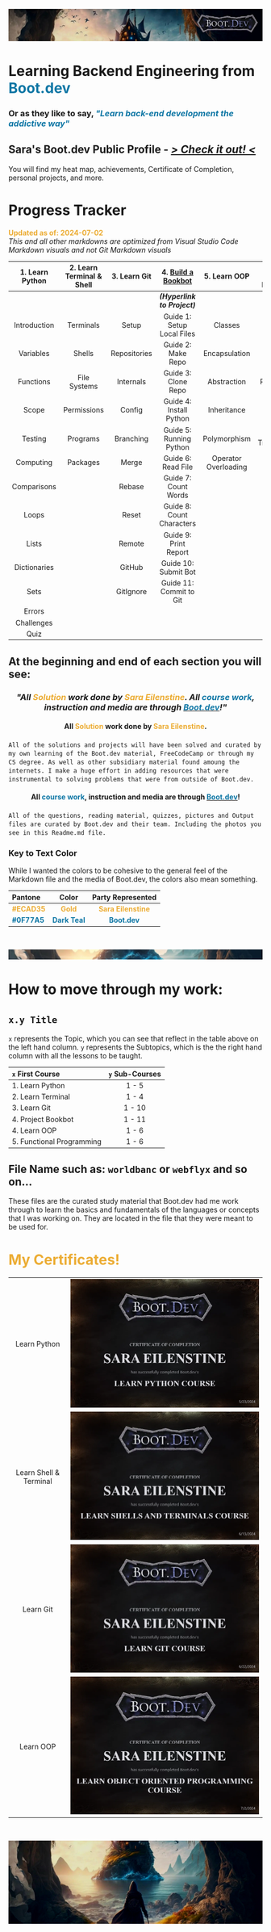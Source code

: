 ![alt text](img/image-3.png)

# Learning Backend Engineering from <span style="color:#0F77A5">**Boot.dev**</span>

### Or as they like to say,<span style="color:#0F77A5"> _**"Learn back-end development the addictive way"**_</span>

## Sara's Boot.dev Public Profile - _<a href="https://www.boot.dev/u/cattelia"> > Check it out! < </a>_

You will find my heat map, achievements, Certificate of Completion, personal projects, and more.

# Progress Tracker

<span style="color:#ECAD35">**Updated as of: 2024-07-02**</span><br>
_This and all other markdowns are optimized from Visual Studio Code Markdown visuals and not Git Markdown visuals_

| 1. Learn Python | 2. Learn Terminal & Shell | 3. Learn Git | 4. <a href="https://github.com/cattelia/bookbot">Build a Bookbot</a> |     5. Learn OOP     | 6. Learn Functional Programming |
| :-------------: | :-----------------------: | :----------: | :------------------------------------------------------------------: | :------------------: | :-----------------------------: |
|                 |                           |              |                     _**(Hyperlink to Project)**_                     |                      |                                 |
|  Introduction   |         Terminals         |    Setup     |                      Guide 1: Setup Local Files                      |       Classes        |     Functional Programming      |
|    Variables    |          Shells           | Repositories |                          Guide 2: Make Repo                          |    Encapsulation     |      First Class Functions      |
|    Functions    |       File Systems        |  Internals   |                         Guide 3: Clone Repo                          |     Abstraction      |         Pure Functions          |
|      Scope      |        Permissions        |    Config    |                       Guide 4: Install Python                        |     Inheritance      |           Recursions            |
|     Testing     |         Programs          |  Branching   |                       Guide 5: Running Python                        |     Polymorphism     |    Function Transformations     |
|    Computing    |         Packages          |    Merge     |                          Guide 6: Read File                          | Operator Overloading |            Closures             |
|   Comparisons   |                           |    Rebase    |                         Guide 7: Count Words                         |                      |                                 |
|      Loops      |                           |    Reset     |                      Guide 8: Count Characters                       |                      |                                 |
|      Lists      |                           |    Remote    |                        Guide 9: Print Report                         |                      |                                 |
|  Dictionaries   |                           |    GitHub    |                         Guide 10: Submit Bot                         |                      |                                 |
|      Sets       |                           |  GitIgnore   |                       Guide 11: Commit to Git                        |                      |                                 |
|     Errors      |                           |              |                                                                      |                      |                                 |
|   Challenges    |                           |              |                                                                      |                      |                                 |
|      Quiz       |                           |              |                                                                      |                      |                                 |

## At the beginning and end of each section you will see:

### _<div align="center"> "All <span style="color:#ECAD35">Solution</span> work done by <span style="color:#ECAD35">Sara Eilenstine</span>. All <span style="color:#0F77A5">**course work**</span>, instruction and media are through <a href="https://www.boot.dev/"><span style="color:#0F77A5">**Boot.dev**</span></a>!"</div>_

#### <div align="center"> All <span style="color:#ECAD35">Solution</span> work done by <span style="color:#ECAD35">Sara Eilenstine</span>.

`All of the solutions and projects will have been solved and curated by my own learning of the Boot.dev material, FreeCodeCamp or through my CS degree. As well as other subsidiary material found amoung the internets. I make a huge effort in adding resources that were instrumental to solving problems that were from outside of Boot.dev.`

#### <div align="center"> All <span style="color:#0F77A5">**course work**</span>, instruction and media are through <a href="https://www.boot.dev/"><span style="color:#0F77A5">**Boot.dev**</span></a>!</div>

`All of the questions, reading material, quizzes, pictures and Output files are curated by Boot.dev and their team. Including the photos you see in this Readme.md file.`

### **Key to Text Color**

While I wanted the colors to be cohesive to the general feel of the Markdown file and the media of Boot.dev, the colors also mean something.

| Pantone                                        |                      Color                       |                   Party Represented                    |
| :--------------------------------------------- | :----------------------------------------------: | :----------------------------------------------------: |
| <span style="color:#ECAD35">**#ECAD35**</span> |   <span style="color:#ECAD35">**Gold**</span>    | <span style="color:#ECAD35">**Sara Eilenstine**</span> |
| <span style="color:#0F77A5">**#0F77A5**</span> | <span style="color:#0F77A5">**Dark Teal**</span> |    <span style="color:#0F77A5">**Boot.dev**</span>     |

<br>

![alt text](img/image-6.png)

# How to move through my work:

## `x.y Title` <br>

`x` represents the Topic, which you can see that reflect in the table above on the left hand column.
`y` represents the Subtopics, which is the the right hand column with all the lessons to be taught.

| `x` First Course          | `y` Sub-Courses |
| :------------------------ | :-------------: |
| 1. Learn Python           |      1 - 5      |
| 2. Learn Terminal         |      1 - 4      |
| 3. Learn Git              |     1 - 10      |
| 4. Project Bookbot        |     1 - 11      |
| 4. Learn OOP              |      1 - 6      |
| 5. Functional Programming |      1 - 6      |

## File Name such as: `worldbanc` or `webflyx` and so on...

These files are the curated study material that Boot.dev had me work through to learn the basics and fundamentals of the languages or concepts that I was working on. They are located in the file that they were meant to be used for.

# <span style="color:#ECAD35">My Certificates!</span>

|                        |                                                       |
| :--------------------: | :---------------------------------------------------: |
|      Learn Python      |     ![python_cert](img/certificates/1_python.png)     |
| Learn Shell & Terminal | ![shell_cert](img/certificates/2_shell_terminals.png) |
|       Learn Git        |        ![git_cert](img/certificates/3_git.png)        |
|       Learn OOP        |        ![oop_cert](img/certificates/4_oop.png)        |

<br>

![alt text](img/image-4.png)

